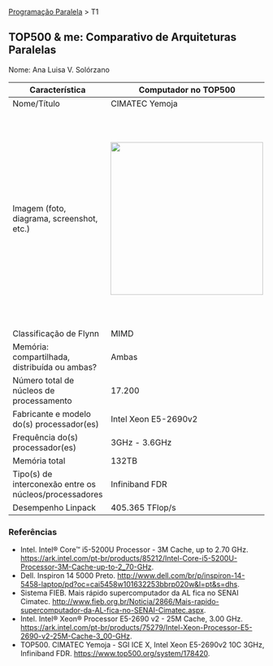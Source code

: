 [Programação Paralela](https://github.com/AndreaInfUFSM/elc139-2016a) > T1

TOP500 & me: Comparativo de Arquiteturas Paralelas
--------------------------------------------------

Nome: Ana Luisa V. Solórzano

| Característica                                            | Computador no TOP500  | Meu computador  |
| --------------------------------------------------------- | --------------------- | --------------- |
| Nome/Título                                               |     CIMATEC Yemoja    |Dell Inspiron 14-5458|
| Imagem (foto, diagrama, screenshot, etc.)                 | <img src="http://startupbrasil.org.br/wp-content/uploads/2015/06/18146504706_d194791b69_z.jpg" width="300"> | <img src="https://i4.zst.com.br/images/notebook-dell-inspiron-5000-intel-core-i5-5200u-5-geracao-4gb-de-ram-hd-1-tb-14-windows-10-i14-5458-b30-photo57052099-12-22-d.jpg" width="420">|
| Classificação de Flynn                                    |          MIMD         |       MIMD      |
| Memória: compartilhada, distribuída ou ambas?             |         Ambas         |  Compartilhada  |
| Número total de núcleos de processamento                  |         17.200        |        2        |
| Fabricante e modelo do(s) processador(es)                 |  Intel Xeon E5-2690v2 |Intel Core i5-5200U|
| Frequência do(s) processador(es)                          |     3GHz - 3.6GHz     | 2.2GHz - 2.7GHz |
| Memória total                                             |          132TB        |       4GB       |
| Tipo(s) de interconexão entre os núcleos/processadores    |    Infiniband FDR     |                 |
| Desempenho Linpack                                        |    405.365 TFlop/s    |                 |

### Referências
- Intel. Intel® Core™ i5-5200U Processor - 3M Cache, up to 2.70 GHz. https://ark.intel.com/pt-br/products/85212/Intel-Core-i5-5200U-Processor-3M-Cache-up-to-2_70-GHz.
- Dell. Inspiron 14 5000 Preto. http://www.dell.com/br/p/inspiron-14-5458-laptop/pd?oc=cai5458w101632253bbrp020w&l=pt&s=dhs.
- Sistema FIEB. Mais rápido supercomputador da AL fica no SENAI Cimatec. http://www.fieb.org.br/Noticia/2866/Mais-rapido-supercomputador-da-AL-fica-no-SENAI-Cimatec.aspx.
- Intel. Intel® Xeon® Processor E5-2690 v2 - 25M Cache, 3.00 GHz. https://ark.intel.com/pt-br/products/75279/Intel-Xeon-Processor-E5-2690-v2-25M-Cache-3_00-GHz.
- TOP500. CIMATEC Yemoja - SGI ICE X, Intel Xeon E5-2690v2 10C 3GHz, Infiniband FDR. https://www.top500.org/system/178420.
